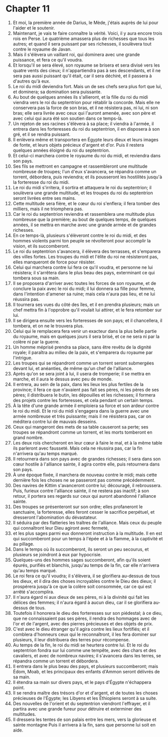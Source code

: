 # Chapter 11

1. Et moi, la première année de Darius, le Mède, j'étais auprès de lui pour l'aider et le soutenir.
2. Maintenant, je vais te faire connaître la vérité. Voici, il y aura encore trois rois en Perse. Le quatrième amassera plus de richesses que tous les autres; et quand il sera puissant par ses richesses, il soulèvera tout contre le royaume de Javan.
3. Mais il s'élèvera un vaillant roi, qui dominera avec une grande puissance, et fera ce qu'il voudra.
4. Et lorsqu'il se sera élevé, son royaume se brisera et sera divisé vers les quatre vents des cieux; il n'appartiendra pas à ses descendants, et il ne sera pas aussi puissant qu'il était, car il sera déchiré, et il passera à d'autres qu'à eux.
5. Le roi du midi deviendra fort. Mais un de ses chefs sera plus fort que lui, et dominera; sa domination sera puissante.
6. Au bout de quelques années ils s'allieront, et la fille du roi du midi viendra vers le roi du septentrion pour rétablir la concorde. Mais elle ne conservera pas la force de son bras, et il ne résistera pas, ni lui, ni son bras; elle sera livrée avec ceux qui l'auront amenée, avec son père et avec celui qui aura été son soutien dans ce temps-là.
7. Un rejeton de ses racines s'élèvera à sa place; il viendra à l'armée, il entrera dans les forteresses du roi du septentrion, il en disposera à son gré, et il se rendra puissant.
8. Il enlèvera même et transportera en Égypte leurs dieux et leurs images de fonte, et leurs objets précieux d'argent et d'or. Puis il restera quelques années éloigné du roi du septentrion.
9. Et celui-ci marchera contre le royaume du roi du midi, et reviendra dans son pays.
10. Ses fils se mettront en campagne et rassembleront une multitude nombreuse de troupes; l'un d'eux s'avancera, se répandra comme un torrent, débordera, puis reviendra; et ils pousseront les hostilités jusqu'à la forteresse du roi du midi.
11. Le roi du midi s'irritera, il sortira et attaquera le roi du septentrion; il soulèvera une grande multitude, et les troupes du roi du septentrion seront livrées entre ses mains.
12. Cette multitude sera fière, et le cœur du roi s'enflera; il fera tomber des milliers, mais il ne triomphera pas.
13. Car le roi du septentrion reviendra et rassemblera une multitude plus nombreuse que la première; au bout de quelques temps, de quelques années, il se mettra en marche avec une grande armée et de grandes richesses.
14. En ce temps-là, plusieurs s'élèveront contre le roi du midi, et des hommes violents parmi ton peuple se révolteront pour accomplir la vision, et ils succomberont.
15. Le roi du septentrion s'avancera, il élèvera des terrasses, et s'emparera des villes fortes. Les troupes du midi et l'élite du roi ne résisteront pas, elles manqueront de force pour résister.
16. Celui qui marchera contre lui fera ce qu'il voudra, et personne ne lui résistera; il s'arrêtera dans le plus beau des pays, exterminant ce qui tombera sous sa main.
17. Il se proposera d'arriver avec toutes les forces de son royaume, et de conclure la paix avec le roi du midi; il lui donnera sa fille pour femme, dans l'intention d'amener sa ruine; mais cela n'aura pas lieu, et ne lui réussira pas.
18. Il tournera ses vues du côté des îles, et il en prendra plusieurs; mais un chef mettra fin à l'opprobre qu'il voulait lui attirer, et le fera retomber sur lui.
19. Il se dirigera ensuite vers les forteresses de son pays; et il chancellera, il tombera, et on ne le trouvera plus.
20. Celui qui le remplacera fera venir un exacteur dans la plus belle partie du royaume, mais en quelques jours il sera brisé, et ce ne sera ni par la colère ni par la guerre.
21. Un homme méprisé prendra sa place, sans être revêtu de la dignité royale; il paraîtra au milieu de la paix, et s'emparera du royaume par l'intrigue.
22. Les troupes qui se répandront comme un torrent seront submergées devant lui, et anéanties, de même qu'un chef de l'alliance.
23. Après qu'on se sera joint à lui, il usera de tromperie; il se mettra en marche, et il aura le dessus avec peu de monde.
24. Il entrera, au sein de la paix, dans les lieux les plus fertiles de la province; il fera ce que n'avaient pas fait ses pères, ni les pères de ses pères; il distribuera le butin, les dépouilles et les richesses; il formera des projets contre les forteresses, et cela pendant un certain temps.
25. À la tête d'une grande armée il emploiera sa force et son ardeur contre le roi du midi. Et le roi du midi s'engagera dans la guerre avec une armée nombreuse et très puissante; mais il ne résistera pas, car on méditera contre lui de mauvais desseins.
26. Ceux qui mangeront des mets de sa table causeront sa perte; ses troupes se répandront comme un torrent, et les morts tomberont en grand nombre.
27. Les deux rois chercheront en leur cœur à faire le mal, et à la même table ils parleront avec fausseté. Mais cela ne réussira pas, car la fin n'arrivera qu'au temps marqué.
28. Il retournera dans son pays avec de grandes richesses; il sera dans son cœur hostile à l'alliance sainte, il agira contre elle, puis retournera dans son pays.
29. À une époque fixée, il marchera de nouveau contre le midi; mais cette dernière fois les choses ne se passeront pas comme précédemment.
30. Des navires de Kittim s'avanceront contre lui; découragé, il rebroussera. Puis, furieux contre l'alliance sainte, il ne restera pas inactif; à son retour, il portera ses regards sur ceux qui auront abandonné l'alliance sainte.
31. Des troupes se présenteront sur son ordre; elles profaneront le sanctuaire, la forteresse, elles feront cesser le sacrifice perpétuel, et dresseront l'abomination du dévastateur.
32. Il séduira par des flatteries les traîtres de l'alliance. Mais ceux du peuple qui connaîtront leur Dieu agiront avec fermeté,
33. et les plus sages parmi eux donneront instruction à la multitude. Il en est qui succomberont pour un temps à l'épée et à la flamme, à la captivité et au pillage.
34. Dans le temps où ils succomberont, ils seront un peu secourus, et plusieurs se joindront à eux par hypocrisie.
35. Quelques-uns des hommes sages succomberont, afin qu'ils soient épurés, purifiés et blanchis, jusqu'au temps de la fin, car elle n'arrivera qu'au temps marqué.
36. Le roi fera ce qu'il voudra; il s'élèvera, il se glorifiera au-dessus de tous les dieux, et il dira des choses incroyables contre le Dieu des dieux; il prospérera jusqu'à ce que la colère soit consommée, car ce qui est arrêté s'accomplira.
37. Il n'aura égard ni aux dieux de ses pères, ni à la divinité qui fait les délices des femmes; il n'aura égard à aucun dieu, car il se glorifiera au-dessus de tous.
38. Toutefois il honorera le dieu des forteresses sur son piédestal; à ce dieu, que ne connaissaient pas ses pères, il rendra des hommages avec de l'or et de l'argent, avec des pierres précieuses et des objets de prix.
39. C'est avec le dieu étranger qu'il agira contre les lieux fortifiés; et il comblera d'honneurs ceux qui le reconnaîtront, il les fera dominer sur plusieurs, il leur distribuera des terres pour récompense.
40. Au temps de la fin, le roi du midi se heurtera contre lui. Et le roi du septentrion fondra sur lui comme une tempête, avec des chars et des cavaliers, et avec de nombreux navires; il s'avancera dans les terres, se répandra comme un torrent et débordera.
41. Il entrera dans le plus beau des pays, et plusieurs succomberont; mais Édom, Moab, et les principaux des enfants d'Ammon seront délivrés de sa main.
42. Il étendra sa main sur divers pays, et le pays d'Égypte n'échappera point.
43. Il se rendra maître des trésors d'or et d'argent, et de toutes les choses précieuses de l'Égypte; les Libyens et les Éthiopiens seront à sa suite.
44. Des nouvelles de l'orient et du septentrion viendront l'effrayer, et il partira avec une grande fureur pour détruire et exterminer des multitudes.
45. Il dressera les tentes de son palais entre les mers, vers la glorieuse et sainte montagne Puis il arrivera à la fin, sans que personne lui soit en aide.

